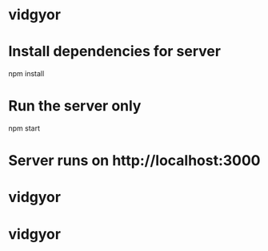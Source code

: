 
# vidgyor

# Install dependencies for server
npm install

# Run the server only
npm start

# Server runs on http://localhost:3000 
# vidgyor
# vidgyor
